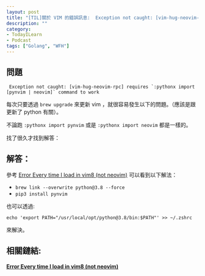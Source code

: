 ```yaml
---
layout: post
title: "[TIL]關於 VIM 的錯誤訊息:  Exception not caught: [vim-hug-neovim-rpc] requires `:pythonx import neovim` command to work"
description: ""
category: 
- TodayILearn
- Podcast
tags: ["Golang", "WFH"]
---
```


## 問題
```
 Exception not caught: [vim-hug-neovim-rpc] requires `:pythonx import [pynvim | neovim]` command to work
```

每次只要透過 `brew upgrade` 來更新 vim ，就很容易發生以下的問題。（應該是跟更新了 python 有關）。

不論跑 `:pythonx import pynvim` 或是 `:pythonx import neovim` 都是一樣的。

找了很久才找到解答：



## 解答：

參考 [Error Every time I load in vim8 (not neovim)](https://github.com/roxma/vim-hug-neovim-rpc/issues/47)   可以看到以下解法：

- `brew link --overwrite python@3.8 --force`
- `pip3 install pynvim`



也可以透過:

`echo 'export PATH="/usr/local/opt/python@3.8/bin:$PATH"' >> ~/.zshrc`

來解決。



## 相關鏈結:

#### [Error Every time I load in vim8 (not neovim)](https://github.com/roxma/vim-hug-neovim-rpc/issues/47) 